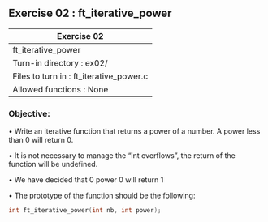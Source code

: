 ## Exercise 02 : ft_iterative_power

|               Exercise 02             |
|---------------------------------------|
|             ft_iterative_power                     |
| Turn-in directory : ex02/             |
| Files to turn in : ft_iterative_power.c            |
| Allowed functions : None              |

 ### Objective: 

• Write an iterative function that returns a power of a number. A power less than 0 will return 0.

• It is not necessary to manage the “int overflows”, the return of the function will be undefined.

• We have decided that 0 power 0 will return 1

• The prototype of the function should be the following:
```C
int ft_iterative_power(int nb, int power);
```
